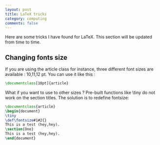 ```yaml
---
layout: post
title: LaTeX tricks
category: computing
comments: false
---
```



Here are some tricks I have found for LaTeX. This section will be updated from
time to time.
<!--more-->

## Changing fonts size

If you are using the article class for instance, three different font sizes are
available : 10,11,12 pt. You can use it like this :

``` latex
\documentclass[10pt]{article}
```

What if you want to use to other sizes ? Pre-built functions like <ic>\tiny</ic> do not
work on the section titles. The solution is to redefine <ic>fontsize</ic>:

``` latex
\documentclass{article}
\begin{document}
\tiny
\def\fontsize#1#2{} 
This is a test (hey,hey).
\section{One}
This is a test (hey,hey).
\end{document}
```
